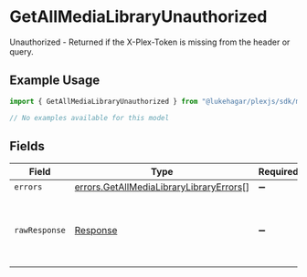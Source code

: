 # GetAllMediaLibraryUnauthorized

Unauthorized - Returned if the X-Plex-Token is missing from the header or query.

## Example Usage

```typescript
import { GetAllMediaLibraryUnauthorized } from "@lukehagar/plexjs/sdk/models/errors";

// No examples available for this model
```

## Fields

| Field                                                                                                     | Type                                                                                                      | Required                                                                                                  | Description                                                                                               |
| --------------------------------------------------------------------------------------------------------- | --------------------------------------------------------------------------------------------------------- | --------------------------------------------------------------------------------------------------------- | --------------------------------------------------------------------------------------------------------- |
| `errors`                                                                                                  | [errors.GetAllMediaLibraryLibraryErrors](../../../sdk/models/errors/getallmedialibrarylibraryerrors.md)[] | :heavy_minus_sign:                                                                                        | N/A                                                                                                       |
| `rawResponse`                                                                                             | [Response](https://developer.mozilla.org/en-US/docs/Web/API/Response)                                     | :heavy_minus_sign:                                                                                        | Raw HTTP response; suitable for custom response parsing                                                   |